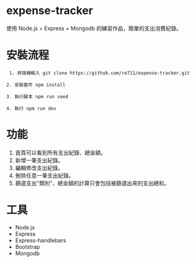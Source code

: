 # expense-tracker
使用 Node.js + Express + Mongodb 的練習作品，簡單的支出消費紀錄。

# 安裝流程
```
 1. 終端機輸入 git clone https://github.com/re711/expense-tracker.git
 ```
 ```
 2. 安裝套件 npm install
 ```
 ```
 3. 執行腳本 npm run seed
 ```
 ```
 4. 執行 npm run dev
 ```

# 功能
1. 首頁可以看到所有支出紀錄、總金額。
2. 新增一筆支出紀錄。
3. 編輯修改支出紀錄。
4. 刪除任意一筆支出紀錄。
5. 篩選支出"類別"、總金額的計算只會包括被篩選出來的支出總和。 

# 工具
* Node.js
* Express
* Express-handlebars
* Bootstrap
* Mongodb
